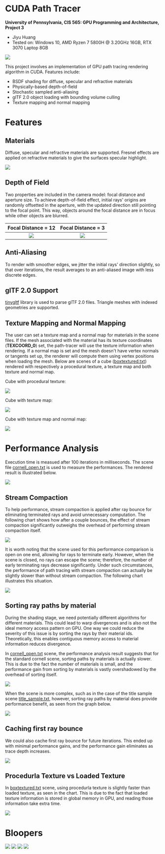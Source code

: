 CUDA Path Tracer
================

**University of Pennsylvania, CIS 565: GPU Programming and Architecture, Project 3**

* Jiyu Huang
* Tested on: Windows 10, AMD Ryzen 7 5800H @ 3.20GHz 16GB, RTX 3070 Laptop 8GB

![](img/title_sample.png)

This project involves an implementation of GPU path tracing rendering algorithm in CUDA. Features include:

- BSDF shading for diffuse, specular and refractive materials
- Physically-based depth-of-field
- Stochastic sampled anti-aliasing
- glTF 2.0 object loading with bounding volume culling
- Texture mapping and normal mapping

# Features

## Materials

Diffuse, specular and refractive materials are supported. Fresnel effects are applied on refractive materials to give the surfaces specular highlight.

![](img/materials.png)

## Depth of Field

Two properties are included in the camera model: focal distance and aperture size. To achieve depth-of-field effect, initial rays' origins are randomly offsetted in the aperture, with the updated direction still pointing to the focal point.
This way, objects around the focal distance are in focus while other objects are blurred.

Focal Distance = 12         |  Focal Distance = 3
:-------------------------:|:-------------------------:
![](img/title_sample.png)   |  ![](img/dof.png)

## Anti-Aliasing

To render with smoother edges, we jitter the initial rays' direction slightly, so that over iterations, the result averages to an anti-aliased image with less discrete edges.

## glTF 2.0 Support

[tinygltf](https://github.com/syoyo/tinygltf/) library is used to parse glTF 2.0 files. Triangle meshes with indexed geometries are supported.

## Texture Mapping and Normal Mapping

The user can set a texture map and a normal map for materials in the scene files. If the mesh associated with the material has its texture coordinates (**TEXCOORD_0**) set, the path-tracer will use the texture information when rendering. If a normal map is set and the mesh doesn't have vertex normals or tangents set up, the renderer will compute them using vertex positions when loading the mesh. Below are scenes of a cube ([boxtextured.txt](scenes/boxtextured.txt)) rendered with respectively a procedural texture, a texture map and both texture and normal map.

Cube with procedural texture:

![](img/tex1.png)

Cube with texture map:

![](img/tex2.png)

Cube with texture map and normal map:

![](img/tex3.png)

# Performance Analysis

Execution time is measued after 100 iterations in milliseconds. The scene file [cornell_open.txt](scenes/cornell_open.txt) is used to measure the performances. The rendered result is illustrated below.

![](img/cornell_open.png)

## Stream Compaction

To help performance, stream compaction is applied after ray bounce for eliminating terminated rays and avoid unnecessary computation. The following chart shows how after a couple bounces, the effect of stream compaction significantly outweighs the overhead of performing stream compaction itself.

![](img/stream_compact_open.png)

It is worth noting that the scene used for this performance comparison is open on one end, allowing for rays to terminate early. However, when the scene is closed, no rays can escape the scene; therefore, the number of early terminating rays decrease significantly. Under such circumstances, the performance of path tracing with stream compaction can actually be slightly slower than without stream compaction. The following chart illustrates this situation.

![](img/stream_compact_closed.png)

## Sorting ray paths by material

During the shading stage, we need potentially different algorithms for different materials. This could lead to warp divergences and is also not the ideal memory access pattern on GPU. One way we could reduce the severity of this issue is by sorting the rays by their material ids. Theoretically, this enables contiguous memory access to material information reduces divergence.

In [cornell_open.txt](scenes/cornell_open.txt) scene, the performance analysis result suggests that for the standard cornell scene, sorting paths by materials is actually slower. This is due to the fact the number of materials is small, and the performance gain from sorting by materials is vastly overshadowed by the overhead of sorting itself.

![](img/sort.png)

When the scene is more complex, such as in the case of the title sample scene [title_sample.txt](scenes/title_sample.txt), however, sorting ray paths by material does provide performance benefit, as seen from the graph below.

![](img/sort2.png)

## Caching first ray bounce

We could also cache first ray bounce for future iterations. This ended up with minimal performance gains, and the performance gain eliminates as trace depth increases.

![](img/cache.png)

## Procedurla Texture vs Loaded Texture

In [boxtextured.txt](scenes/boxtextured.txt) scene, using procedurla texture is slightly faster than loaded texture, as seen in the chart. This is due to the fact that loaded texture information is stored in global memory in GPU, and reading those information take extra time.

![](img/texChart.png)

# Bloopers

![](img/blooper1.png)
![](img/blooper2.png)
![](img/blooper3.png)
![](img/blooper4.png)
